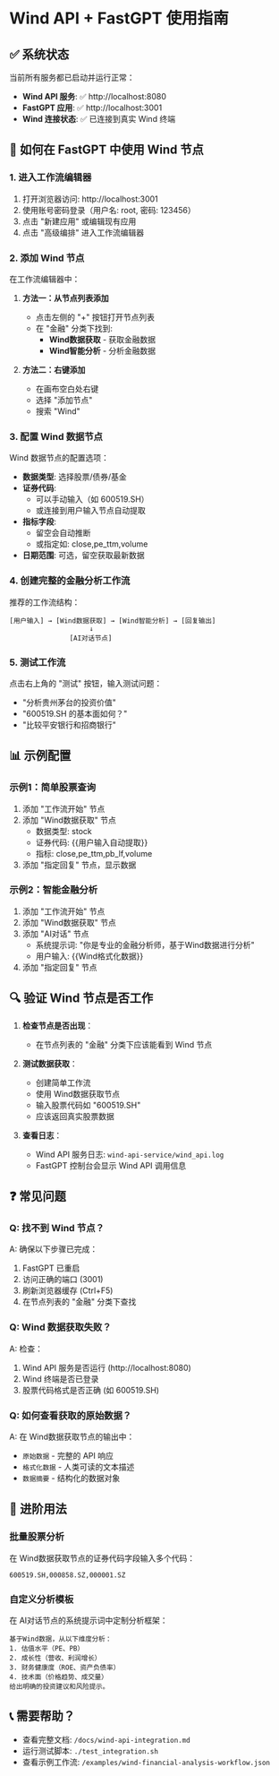 # Wind API + FastGPT 使用指南

## ✅ 系统状态

当前所有服务都已启动并运行正常：

- **Wind API 服务**: ✅ http://localhost:8080
- **FastGPT 应用**: ✅ http://localhost:3001
- **Wind 连接状态**: ✅ 已连接到真实 Wind 终端

## 🎯 如何在 FastGPT 中使用 Wind 节点

### 1. 进入工作流编辑器

1. 打开浏览器访问: http://localhost:3001
2. 使用账号密码登录（用户名: root, 密码: 123456）
3. 点击 "新建应用" 或编辑现有应用
4. 点击 "高级编排" 进入工作流编辑器

### 2. 添加 Wind 节点

在工作流编辑器中：

1. **方法一：从节点列表添加**
   - 点击左侧的 "+" 按钮打开节点列表
   - 在 "金融" 分类下找到:
     - **Wind数据获取** - 获取金融数据
     - **Wind智能分析** - 分析金融数据

2. **方法二：右键添加**
   - 在画布空白处右键
   - 选择 "添加节点"
   - 搜索 "Wind"

### 3. 配置 Wind 数据节点

Wind 数据节点的配置选项：

- **数据类型**: 选择股票/债券/基金
- **证券代码**: 
  - 可以手动输入（如 600519.SH）
  - 或连接到用户输入节点自动提取
- **指标字段**: 
  - 留空会自动推断
  - 或指定如: close,pe_ttm,volume
- **日期范围**: 可选，留空获取最新数据

### 4. 创建完整的金融分析工作流

推荐的工作流结构：

```
[用户输入] → [Wind数据获取] → [Wind智能分析] → [回复输出]
                    ↓
               [AI对话节点]
```

### 5. 测试工作流

点击右上角的 "测试" 按钮，输入测试问题：

- "分析贵州茅台的投资价值"
- "600519.SH 的基本面如何？"
- "比较平安银行和招商银行"

## 📊 示例配置

### 示例1：简单股票查询

1. 添加 "工作流开始" 节点
2. 添加 "Wind数据获取" 节点
   - 数据类型: stock
   - 证券代码: {{用户输入自动提取}}
   - 指标: close,pe_ttm,pb_lf,volume
3. 添加 "指定回复" 节点，显示数据

### 示例2：智能金融分析

1. 添加 "工作流开始" 节点
2. 添加 "Wind数据获取" 节点
3. 添加 "AI对话" 节点
   - 系统提示词: "你是专业的金融分析师，基于Wind数据进行分析"
   - 用户输入: {{Wind格式化数据}}
4. 添加 "指定回复" 节点

## 🔍 验证 Wind 节点是否工作

1. **检查节点是否出现**：
   - 在节点列表的 "金融" 分类下应该能看到 Wind 节点

2. **测试数据获取**：
   - 创建简单工作流
   - 使用 Wind数据获取节点
   - 输入股票代码如 "600519.SH"
   - 应该返回真实股票数据

3. **查看日志**：
   - Wind API 服务日志: `wind-api-service/wind_api.log`
   - FastGPT 控制台会显示 Wind API 调用信息

## ❓ 常见问题

### Q: 找不到 Wind 节点？

A: 确保以下步骤已完成：
1. FastGPT 已重启
2. 访问正确的端口 (3001)
3. 刷新浏览器缓存 (Ctrl+F5)
4. 在节点列表的 "金融" 分类下查找

### Q: Wind 数据获取失败？

A: 检查：
1. Wind API 服务是否运行 (http://localhost:8080)
2. Wind 终端是否已登录
3. 股票代码格式是否正确 (如 600519.SH)

### Q: 如何查看获取的原始数据？

A: 在 Wind数据获取节点的输出中：
- `原始数据` - 完整的 API 响应
- `格式化数据` - 人类可读的文本描述
- `数据摘要` - 结构化的数据对象

## 🚀 进阶用法

### 批量股票分析

在 Wind数据获取节点的证券代码字段输入多个代码：
```
600519.SH,000858.SZ,000001.SZ
```

### 自定义分析模板

在 AI对话节点的系统提示词中定制分析框架：
```
基于Wind数据，从以下维度分析：
1. 估值水平（PE、PB）
2. 成长性（营收、利润增长）
3. 财务健康度（ROE、资产负债率）
4. 技术面（价格趋势、成交量）
给出明确的投资建议和风险提示。
```

## 📞 需要帮助？

- 查看完整文档: `/docs/wind-api-integration.md`
- 运行测试脚本: `./test_integration.sh`
- 查看示例工作流: `/examples/wind-financial-analysis-workflow.json`